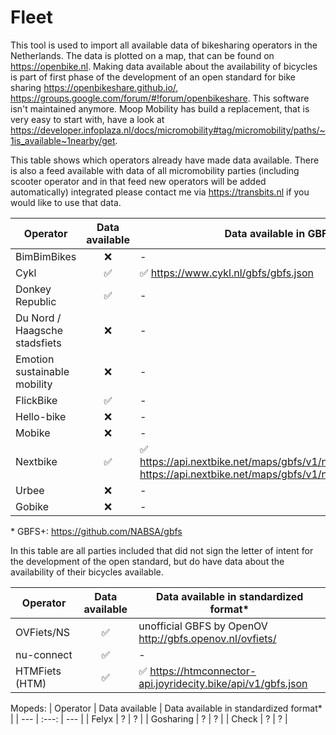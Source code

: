 # Fleet
This tool is used to import all available data of bikesharing operators in the Netherlands. The data is plotted on a map, that can be found on https://openbike.nl. Making data available about the availability of bicycles is part of first phase of the development of an open standard for bike sharing https://openbikeshare.github.io/, https://groups.google.com/forum/#!forum/openbikeshare. This software isn't maintained anymore. Moop Mobility has build a replacement, that is very easy to start with, have a look at https://developer.infoplaza.nl/docs/micromobility#tag/micromobility/paths/~1is_available~1nearby/get. 

This table shows which operators already have made data available. There is also a feed available with data of all micromobility parties (including scooter operator and in that feed new operators will be added automatically) integrated please contact me via https://transbits.nl if you would like to use that data.

| Operator | Data available | Data available in GBFS* |
| --- |  :---: | --- |
| BimBimBikes | :x: | - |
| Cykl | :white_check_mark: | :white_check_mark: https://www.cykl.nl/gbfs/gbfs.json |
| Donkey Republic | :white_check_mark: | - |
| Du Nord / Haagsche stadsfiets | :x: | - |
| Emotion sustainable mobility | :x: | - |
| FlickBike| :white_check_mark: | - |
| Hello-bike| :x: | - |
| Mobike| :x: | - |
| Nextbike| :white_check_mark: | :white_check_mark: https://api.nextbike.net/maps/gbfs/v1/nextbike_nl/gbfs.json, https://api.nextbike.net/maps/gbfs/v1/nextbike_nd/gbfs.json |
| Urbee| :x: | - |
| Gobike| :x: | - |

\* GBFS+: https://github.com/NABSA/gbfs

In this table are all parties included that did not sign the letter of intent for the development of the open standard, but do have data about the availability of their bicycles available. 

| Operator | Data available | Data available in standardized format* |
| --- | :---: | --- |
| OVFiets/NS | :white_check_mark: | unofficial GBFS by OpenOV http://gbfs.openov.nl/ovfiets/ |
| nu-connect | :white_check_mark: | - |
| HTMFiets (HTM) | :white_check_mark: | :white_check_mark: https://htmconnector-api.joyridecity.bike/api/v1/gbfs.json |

Mopeds:
| Operator | Data available | Data available in standardized format* |
| --- | :---: | --- |
| Felyx | ? | ? |
| Gosharing | ? | ? |
| Check | ? | ? |

